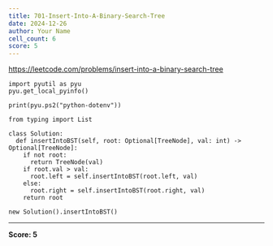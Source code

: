 ```yaml
---
title: 701-Insert-Into-A-Binary-Search-Tree
date: 2024-12-26
author: Your Name
cell_count: 6
score: 5
---
```


https://leetcode.com/problems/insert-into-a-binary-search-tree


```
import pyutil as pyu
pyu.get_local_pyinfo()
```


```
print(pyu.ps2("python-dotenv"))
```


```
from typing import List
```


```
class Solution:
  def insertIntoBST(self, root: Optional[TreeNode], val: int) -> Optional[TreeNode]:
    if not root:
      return TreeNode(val)
    if root.val > val:
      root.left = self.insertIntoBST(root.left, val)
    else:
      root.right = self.insertIntoBST(root.right, val)
    return root
```


```
new Solution().insertIntoBST()
```


---
**Score: 5**